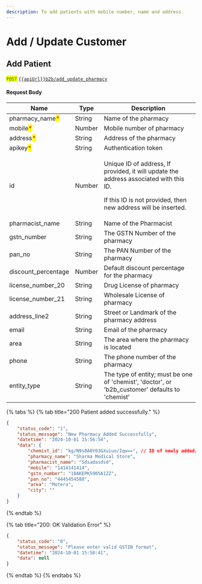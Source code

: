 ```yaml
---
description: To add patients with mobile number, name and address.
---
```


# Add / Update Customer

## Add Patient &#x20;

<mark style="color:green;">`POST`</mark> [`{{apiUrl}}b2b/add_update_pharmacy`](https://api.evitalrx.in/v1/b2b/add_update_pharmacy)

#### Request Body

| Name                                             | Type   | Description                                                                                                                                                        |
| ------------------------------------------------ | ------ | ------------------------------------------------------------------------------------------------------------------------------------------------------------------ |
| pharmacy\_name<mark style="color:red;">\*</mark> | String | Name of the pharmacy                                                                                                                                               |
| mobile<mark style="color:red;">\*</mark>         | Number | Mobile number of pharmacy                                                                                                                                          |
| address<mark style="color:red;">\*</mark>        | String | Address of the pharmacy                                                                                                                                            |
| apikey<mark style="color:red;">\*</mark>         | String | Authentication token                                                                                                                                               |
| id                                               | Number | <p>Unique ID of address, If provided, it will update the address associated with this ID.</p><p>If this ID is not provided, then new address will be inserted.</p> |
| pharmacist\_name                                 | String | Name of the Pharmacist                                                                                                                                             |
| gstn\_number                                     | String | The GSTN Number of the pharmacy                                                                                                                                    |
| pan\_no                                          | String | The PAN Number of the pharmacy                                                                                                                                     |
| discount\_percentage                             | Number | Default discount percentage for the pharmacy                                                                                                                       |
| license\_number\_20                              | String | Drug License of pharmacy                                                                                                                                           |
| license\_number\_21                              | String | Wholesale License of pharmacy                                                                                                                                      |
| address\_line2                                   | String | Street or Landmark of the pharmacy address                                                                                                                         |
| email                                            | String | Email of the pharmacy                                                                                                                                              |
| area                                             | String | The area where the pharmacy is located                                                                                                                             |
| phone                                            | String | The phone number of the pharmacy                                                                                                                                   |
| entity\_type                                     | String | The type of entity; must be one of 'chemist', 'doctor', or 'b2b\_customer' defaults to 'chemist'                                                                   |



{% tabs %}
{% tab title="200 Patient added successfully." %}
```json
{
    "status_code": "1",
    "status_message": "New Pharmacy Added Successfully",
    "datetime": "2024-10-01 15:56:54",
    "data": {
        "chemist_id": "kg/N9s0A0Y03GXuiuo/Iqw==", // ID of newly added/existing B2B Chemist/Customer
        "pharmacy_name": "Sharma Medical Store",
        "pharmacist_name": "Sdsadasdsd",
        "mobile": "1414141414",
        "gstn_number": "10AKEPK5905A1ZZ",
        "pan_no": "4445454588",
        "area": "Motera",
        "city": ""
    }
}
```
{% endtab %}

{% tab title="200: OK Validation Error" %}
```json
{
    "status_code": "0",
    "status_message": "Please enter valid GSTIN format",
    "datetime": "2024-10-01 15:58:41",
    "data": null
}
```
{% endtab %}
{% endtabs %}

